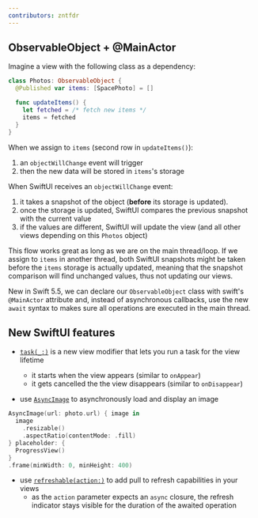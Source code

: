 ```yaml
---
contributors: zntfdr
---
```


## ObservableObject + @MainActor

Imagine a view with the following class as a dependency:

```swift
class Photos: ObservableObject { 
  @Published var items: [SpacePhoto] = [] 

  func updateItems() { 
    let fetched = /* fetch new items */ 
    items = fetched 
  }
}
```

When we assign to `items` (second row in `updateItems()`):

1. an `objectWillChange` event will trigger
2. then the new data will be stored in `items`'s storage

When SwiftUI receives an `objectWillChange` event:

1. it takes a snapshot of the object (**before** its storage is updated). 
2. once the storage is updated, SwiftUI compares the previous snapshot with the current value
3. if the values are different, SwiftUI will update the view (and all other views depending on this `Photos` object)

This flow works great as long as we are on the main thread/loop. If we assign to `items` in another thread, both SwiftUI snapshots might be taken before the `items` storage is actually updated, meaning that the snapshot comparison will find unchanged values, thus not updating our views.

New in Swift 5.5, we can declare our `ObservableObject` class with swift's `@MainActor` attribute and, instead of asynchronous callbacks, use the new `await` syntax to makes sure all operations are executed in the main thread. 

## New SwiftUI features

- [`task(_:)`][task(_:)] is a new view modifier that lets you run a task for the view lifetime
  - it starts when the view appears (similar to `onAppear`)
  - it gets cancelled the the view disappears (similar to `onDisappear`)

- use [`AsyncImage`][AsyncImage] to asynchronously load and display an image

```swift
AsyncImage(url: photo.url) { image in
  image
    .resizable()
    .aspectRatio(contentMode: .fill)
} placeholder: {
  ProgressView()
}
.frame(minWidth: 0, minHeight: 400)
```

- use [`refreshable(action:)`][refreshable(action:)] to add pull to refresh capabilities in your views
  - as the `action` parameter expects an `async` closure, the refresh indicator stays visible for the duration of the awaited operation

[task(_:)]: https://developer.apple.com/documentation/swiftui/emptyview/task(_:)
[AsyncImage]: https://developer.apple.com/documentation/swiftui/asyncimage
[refreshable(action:)]: https://developer.apple.com/documentation/swiftui/view/refreshable(action:)
